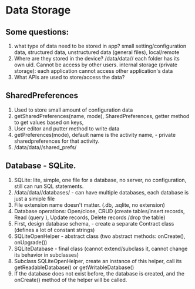 # Data Storage
## Some questions:
1. what type of data need to be stored in app?
small setting/configuration data, structured data, unstructured data (general files), local/remote
2. Where are they stored in the device?
/data/data/<appname>/
each folder has its own uid. Cannot be access by other users. 
internal storage (private storage): each application cannot access other application's data 
3. What APIs are used to store/access the data?
## SharedPreferences
1. Used to store small amount of configuration data
2. getSharedPreferences(name, mode), SharedPreferences, getter method to get values based on keys, 
3. User editor and putter method to write data
4. getPreferences(mode), default name is the activity name, - private sharedpreferences for that activity.
5. /data/data/<appname>/shared_prefs/
## Database - SQLite.
1. SQLite: lite, simple, one file for a database, no server, no configuration, still can run SQL statements.
2. /data/data/<appname>/databases/ - can have multiple databases, each database is just a simiple file
3. File extension name doesn't matter. (.db, .sqlite, no extension)
4. Database operations: Open/close, CRUD (create tables/insert records, Read (query ), Update records, Delete records /drop the table)
5. First, design database schema, - create a separate Contract class (defines a lot of constant strings)
6. SQLiteOpenHelper - abstract class (two abstract methods: onCreate(), onUpgrade())
7. SQLiteDatabase - final class (cannot extend/subclass it, cannot change its behavior in subclasses)
8. Subclass SQLiteOpenHelper, create an instance of this helper, call its getReadableDatabase() or getWritableDatabase()
9. If the database does not exist before, the database is created, and the onCreate() method of the helper will be called.







